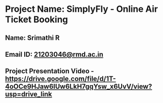 # Project Name: SimplyFly - Online Air Ticket Booking
## Name: Srimathi R
## Email ID: 21203046@rmd.ac.in
## Project Presentation Video - https://drive.google.com/file/d/1T-4oOCe9HJaw6IUw6LkH7gqYsw_x6UvV/view?usp=drive_link



